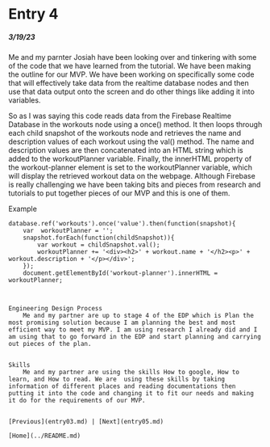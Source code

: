 # Entry 4
##### 3/19/23

Me and my parnter Josiah have been looking over and tinkering  with some of the  code that we have learned from the tutorial. We  have been  making the outline for our MVP.  We have been working on specifically some code that will effectively take data from the realtime database nodes and then use that data output onto  the screen and do other things like adding it into variables.



So as I was saying this code reads data from the Firebase Realtime Database in the workouts node using a once() method. It then loops through each child snapshot of the workouts node and retrieves the name and description values of each workout using the val() method. The name and description values are then concatenated into an HTML string which is added to the workoutPlanner variable. Finally, the innerHTML property of the workout-planner element is set to the workoutPlanner variable, which will display the retrieved workout data on the webpage. Although Firebase is really challenging we have been taking bits and pieces from research and tutorials to put together pieces of our MVP and this is one of them.


Example
```
database.ref('workouts').once('value').then(function(snapshot){
    var  workoutPlanner = '';
    snapshot.forEach(function(childSnapshot)){
        var workout = childSnapshot.val();
        workoutPlanner += '<div><h2>' + workout.name + '</h2><p>' + workout.description + '</p></div>';
    });
    document.getElementById('workout-planner').innerHTML = workoutPlanner;



Engineering Design Process
    Me and my partner are up to stage 4 of the EDP which is Plan the most promising solution because I am planning the best and most efficient way to meet my MVP. I am using research I already did and I am using that to go forward in the EDP and start planning and carrying out pieces of the plan.


Skills
    Me and my partner are using the skills How to google, How to learn, and How to read. We are  using these skills by taking information of different places and reading documentations then putting it into the code and changing it to fit our needs and making it do for the requirements of our MVP.


[Previous](entry03.md) | [Next](entry05.md)

[Home](../README.md)